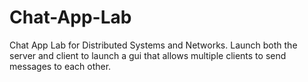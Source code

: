 # Chat-App-Lab
Chat App Lab for Distributed Systems and Networks. Launch both the server and client to launch a gui that allows multiple clients to send messages to each other.
